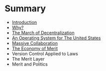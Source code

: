 # Summary

* [Introduction](README.md)
* [Why?](why.md)
* [The March of Decentralization](the_march_of_decentralization.md)
* [An Operating System for The United States](Crowdsourcing-Democracy.md)
* [Massive Collaboration](massive_collaboration.md)
* [The Economy of Merit](the_economy_of_merit.md)
* Version Control Applied to Laws
* The Merit Layer
* Merit and Politics

